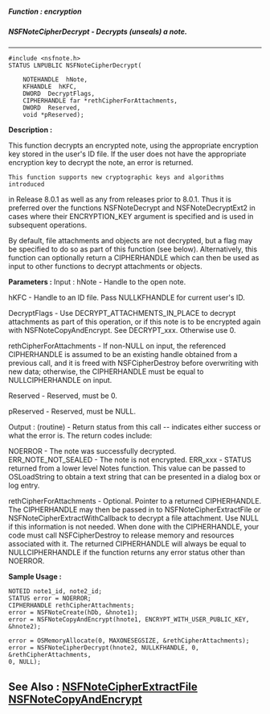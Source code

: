 ##### Function : encryption
##### NSFNoteCipherDecrypt - Decrypts (unseals) a note.
---
```
#include <nsfnote.h>
STATUS LNPUBLIC NSFNoteCipherDecrypt(

	NOTEHANDLE  hNote,
	KFHANDLE  hKFC,
	DWORD  DecryptFlags,
	CIPHERHANDLE far *rethCipherForAttachments,
	DWORD  Reserved,
	void *pReserved);
```
**Description :**

This function decrypts an encrypted note, using the appropriate encryption key 
stored in the user's ID file.  If the user does not have the appropriate 
encryption key to decrypt the note, an error is returned.  

	This function supports new cryptographic keys and algorithms introduced 
in Release 8.0.1 as well as any from releases prior to 8.0.1.  Thus it is 
preferred over the functions NSFNoteDecrypt and NSFNoteDecryptExt2 in cases 
where their ENCRYPTION_KEY argument is specified and is used in subsequent 
operations.

By default, file attachments and objects are not decrypted, but a flag may be 
specified to do so as part of this function (see below).  Alternatively, this 
function can optionally return a CIPHERHANDLE which can then be used as input 
to other functions to decrypt attachments or objects.


**Parameters :**
Input :
hNote  -  Handle to the open note.

hKFC  -  Handle to an ID file.  Pass NULLKFHANDLE for current user's ID.

DecryptFlags  -  Use DECRYPT_ATTACHMENTS_IN_PLACE to decrypt attachments as part of this operation, or if this note is to be encrypted again with NSFNoteCopyAndEncrypt.  See DECRYPT_xxx.  Otherwise use 0.

rethCipherForAttachments  -  If non-NULL on input, the referenced CIPHERHANDLE is assumed to be an existing handle obtained from a previous call, and it is freed with NSFCipherDestroy before overwriting with new data; otherwise, the CIPHERHANDLE must be equal to NULLCIPHERHANDLE on input.

Reserved  -  Reserved, must be 0.

pReserved  -  Reserved, must be NULL.

Output :
(routine)  -  Return status from this call -- indicates either success or what the error is. The return codes include:

NOERROR - The note was successfully decrypted.
ERR_NOTE_NOT_SEALED - The note is not encrypted.
ERR_xxx - STATUS returned from a lower level Notes function.  This value can be passed to OSLoadString to obtain a text string that can be presented in a dialog box or log entry.


rethCipherForAttachments  -  Optional.  Pointer to a returned CIPHERHANDLE.  The CIPHERHANDLE may then be passed in to NSFNoteCipherExtractFile or NSFNoteCipherExtractWithCallback to decrypt a file attachment.  Use NULL if this information is not needed.  When done with the CIPHERHANDLE, your code must call NSFCipherDestroy to release memory and resources associated with it.  The returned CIPHERHANDLE will always be equal to NULLCIPHERHANDLE if the function returns any error status other than NOERROR.


**Sample Usage :**
```
NOTEID note1_id, note2_id;
STATUS error = NOERROR;
CIPHERHANDLE rethCipherAttachments;
error = NSFNoteCreate(hDb, &hnote1);
error = NSFNoteCopyAndEncrypt(hnote1, ENCRYPT_WITH_USER_PUBLIC_KEY, &hnote2);

error = OSMemoryAllocate(0, MAXONESEGSIZE, &rethCipherAttachments);
error = NSFNoteCipherDecrypt(hnote2, NULLKFHANDLE, 0, &rethCipherAttachments, 
0, NULL);
```
**See Also :**
[NSFNoteCipherExtractFile](/domino-c-api-docs/reference/Func/NSFNoteCipherExtractFile)
[NSFNoteCopyAndEncrypt](/domino-c-api-docs/reference/Func/NSFNoteCopyAndEncrypt)
---
